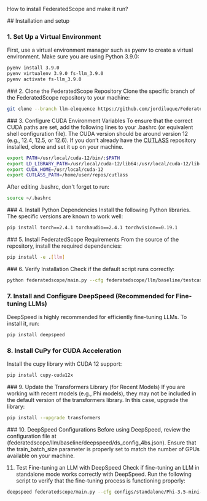 How to install FederatedScope and make it run?

## Installation and setup

### 1. Set Up a Virtual Environment
First, use a virtual environment manager such as pyenv to create a virtual environment. Make sure you are using Python 3.9.0:
```bash
pyenv install 3.9.0
pyenv virtualenv 3.9.0 fs-llm_3.9.0
pyenv activate fs-llm_3.9.0
```
### 2. Clone the FederatedScope Repository
Clone the specific branch of the FederatedScope repository to your machine:
```bash
git clone --branch llm-eloquence https://github.com/jordiluque/FederatedScope.git
```

### 3. Configure CUDA Environment Variables
To ensure that the correct CUDA paths are set, add the following lines to your .bashrc (or equivalent shell configuration file). The CUDA version should be around version 12 (e.g., 12.4, 12.5, or 12.6). If you don’t already have the [CUTLASS](https://github.com/NVIDIA/cutlass) repository installed, clone and set it up on your machine.

```bash
export PATH=/usr/local/cuda-12/bin/:$PATH
export LD_LIBRARY_PATH=/usr/local/cuda-12/lib64:/usr/local/cuda-12/lib:$LD_LIBRARY_PATH
export CUDA_HOME=/usr/local/cuda-12
export CUTLASS_PATH=/home/user/repos/cutlass 
````
After editing .bashrc, don't forget to run:
```bash
source ~/.bashrc
```

### 4. Install Python Dependencies
Install the following Python libraries. The specific versions are known to work well:
```bash
pip install torch==2.4.1 torchaudio==2.4.1 torchvision==0.19.1
```

### 5. Install FederatedScope Requirements
From the source of the repository, install the required dependencies:
```bash
pip install -e .[llm]
```

### 6. Verify Installation
Check if the default script runs correctly:

```bash
python federatedscope/main.py --cfg federatedscope/llm/baseline/testcase.yaml
```

### 7. Install and Configure DeepSpeed (Recommended for Fine-tuning LLMs)
DeepSpeed is highly recommended for efficiently fine-tuning LLMs. To install it, run:
```bash
pip install deepspeed
```

### 8. Install CuPy for CUDA Acceleration
Install the cupy library with CUDA 12 support:
```bash
pip install cupy-cuda12x
```

### 9. Update the Transformers Library (for Recent Models)
If you are working with recent models (e.g., Phi models), they may not be included in the default version of the transformers library. In this case, upgrade the library:
```bash
pip install --upgrade transformers
```

### 10. DeepSpeed Configurations
Before using DeepSpeed, review the configuration file at (federatedscope/llm/baseline/deepspeed/ds_config_4bs.json). Ensure that the train_batch_size parameter is properly set to match the number of GPUs available on your machine.

11. Test Fine-tuning an LLM with DeepSpeed
Check if fine-tuning an LLM in standalone mode works correctly with DeepSpeed. Run the following script to verify that the fine-tuning process is functioning properly:
```bash
deepspeed federatedscope/main.py --cfg configs/standalone/Phi-3.5-mini-instruct/ds_3c_200r_30ls.yaml
```